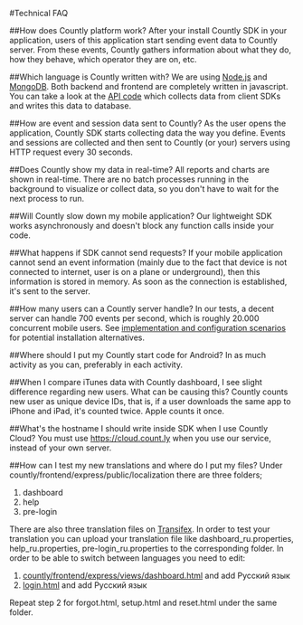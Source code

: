 #Technical FAQ

##How does Countly platform work?
After your install Countly SDK in your application, users of this application start sending event data to Countly server. From these events, Countly gathers information about what they do, how they behave, which operator they are on, etc.

##Which language is Countly written with?
We are using [Node.js](http://nodejs.org/) and [MongoDB](http://www.mongodb.org/). Both backend and frontend are completely written in javascript. You can take a look at the [API code](https://github.com/Countly/countly-server/blob/master/api/api.js) which collects data from client SDKs and writes this data to database.

##How are event and session data sent to Countly?
As the user opens the application, Countly SDK starts collecting data the way you define. Events and sessions are collected and then sent to Countly (or your) servers using HTTP request every 30 seconds.

##Does Countly show my data in real-time?
All reports and charts are shown in real-time. There are no batch processes running in the background to visualize or collect data, so you don't have to wait for the next process to run.

##Will Countly slow down my mobile application?
Our lightweight SDK works asynchronously and doesn't block any function calls inside your code.

##What happens if SDK cannot send requests?
If your mobile application cannot send an event information (mainly due to the fact that device is not connected to internet, user is on a plane or underground), then this information is stored in memory. As soon as the connection is established, it's sent to the server.

##How many users can a Countly server handle?
In our tests, a decent server can handle 700 events per second, which is roughly 20.000 concurrent mobile users. See [implementation and configuration scenarios](/documentation/reference/implementation-scenarios) for potential installation alternatives.

##Where should I put my Countly start code for Android? 
In as much activity as you can, preferably in each activity.

##When I compare iTunes data with Countly dashboard, I see slight difference regarding new users. What can be causing this?
Countly counts new user as unique device IDs, that is, if a user downloads the same app to iPhone and iPad, it's counted twice. Apple counts it once.

##What's the hostname I should write inside SDK when I use Countly Cloud?
You must use https://cloud.count.ly when you use our service, instead of your own server.

##How can I test my new translations and where do I put my files?
Under countly/frontend/express/public/localization there are three folders;

1. dashboard
2. help
3. pre-login

There are also three translation files on [Transifex](http://transifex.com/projects/p/countly/). In order to test your translation you can upload your translation file like dashboard_ru.properties, help_ru.properties, pre-login_ru.properties to the corresponding folder. In order to be able to switch between languages you need to edit:

1. [countly/frontend/express/views/dashboard.html](https://github.com/Countly/countly-server/blob/master/frontend/express/views/dashboard.html#L132) and add <a data-language-code="ru" class="item">Русский язык</a>
2. [login.html](https://github.com/Countly/countly-server/blob/master/frontend/express/views/login.html#L37) and add <a data-language-code="ru" class="item">Русский язык</a>

Repeat step 2 for forgot.html, setup.html and reset.html under the same folder.
